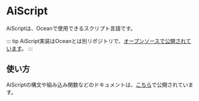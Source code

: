 # AiScript
AiScriptは、Oceanで使用できるスクリプト言語です。

::: tip
AiScript実装はOceanとは別リポジトリで、[オープンソースで公開されています](https://github.com/syuilo/aiscript)。
:::

## 使い方
AiScriptの構文や組み込み関数などのドキュメントは、[こちら](https://github.com/syuilo/aiscript/tree/master/docs)で公開されています。
